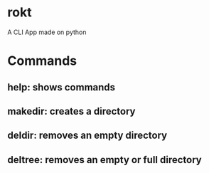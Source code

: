 # rokt
A CLI App made on python

# Commands
## help: shows commands
## makedir: creates a directory
## deldir: removes an empty directory
## deltree: removes an empty or full directory
